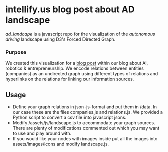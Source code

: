 # intellify.us blog post about AD landscape

_ad_landcape_ is a javascript repo for the visualization of the _autonomous driving_ landscape using D3's Forced Directed Graph.

### Purpose
We created this visualization for a [blog post](http://www.intellify.us/2016/11/19/the-autonomous-driving-landscape/) within our blog about AI, robotics & entrepreneurship. We encode relations between entities (companies) as an undirected graph using different types of relations and hyperlinks on the relations for linking our information sources.


## Usage
* Define your graph relations in json-js-format and put them in /data. In our case these are the files companies.js and relations.js. We provided a Python script to convert a csv file into javascript jsons.
* Modify /assets/js/landscape.js to accommodate your graph sources. There are plenty of modifications commented out which you may want to use and play around with.
* If you would like your nodes with images inside put all the images into assets/images/icons and modify landscape.js.